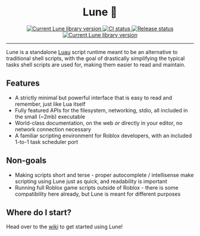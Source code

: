 <!-- markdownlint-disable MD033 -->
<!-- markdownlint-disable MD041 -->

<div align="center">
	<h1> Lune 🌙 </h1>
	<div>
		<a href="https://crates.io/crates/lune">
			<img src="https://img.shields.io/crates/v/lune.svg?label=Version" alt="Current Lune library version" />
		</a>
		<a href="https://github.com/filiptibell/lune/actions">
			<img src="https://shields.io/endpoint?url=https://badges.readysetplay.io/workflow/filiptibell/lune/ci.yaml" alt="CI status" />
		</a>
		<a href="https://github.com/filiptibell/lune/actions">
			<img src="https://shields.io/endpoint?url=https://badges.readysetplay.io/workflow/filiptibell/lune/release.yaml" alt="Release status" />
		</a>
		<a href="https://github.com/filiptibell/lune/blob/main/LICENSE.txt">
			<img src="https://img.shields.io/github/license/filiptibell/lune.svg?label=License&color=informational" alt="Current Lune library version" />
		</a>
	</div>
</div>

<hr />

Lune is a standalone [Luau](https://luau-lang.org) script runtime meant to be an alternative to traditional shell scripts, with the goal of drastically simplifying the typical tasks shell scripts are used for, making them easier to read and maintain.

## Features

- A strictly minimal but powerful interface that is easy to read and remember, just like Lua itself
- Fully featured APIs for the filesystem, networking, stdio, all included in the small (~2mb) executable
- World-class documentation, on the web _or_ directly in your editor, no network connection necessary
- A familiar scripting environment for Roblox developers, with an included 1-to-1 task scheduler port

## Non-goals

- Making scripts short and terse - proper autocomplete / intellisense make scripting using Lune just as quick, and readability is important
- Running full Roblox game scripts outside of Roblox - there is some compatibility here already, but Lune is meant for different purposes

## Where do I start?

Head over to the [wiki](https://github.com/filiptibell/lune/wiki) to get started using Lune!

